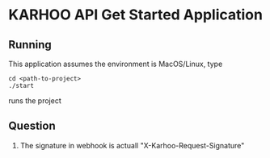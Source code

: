 # KARHOO API Get Started Application

## Running

This application assumes the environment is MacOS/Linux, type 
```shell
cd <path-to-project>
./start
```
runs the project

## Question

1. The signature in webhook is actuall "X-Karhoo-Request-Signature"